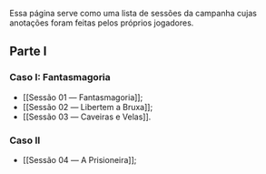 Essa página serve como uma lista de sessões da campanha cujas anotações foram feitas pelos próprios jogadores.

## Parte I

### Caso I: Fantasmagoria

- [[Sessão 01 ― Fantasmagoria]];
- [[Sessão 02 ― Libertem a Bruxa]];
- [[Sessão 03 ― Caveiras e Velas]].

### Caso II

- [[Sessão 04 ― A Prisioneira]];